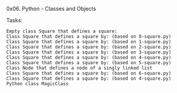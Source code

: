 0x06. Python - Classes and Objects

Tasks:


    Empty class Square that defines a square:
    Class Square that defines a square by: (based on 0-square.py)
    Class Square that defines a square by: (based on 1-square.py)
    Class Square that defines a square by: (based on 2-square.py)
    Class Square that defines a square by: (based on 3-square.py)
    Class Square that defines a square by: (based on 4-square.py)
    Class Square that defines a square by: (based on 5-square.py)
    Class Node that defines a node of a singly linked list
    Class Square that defines a square by: (based on 6-square.py)
    Class Square that defines a square by: (based on 4-square.py)
    Python class MagicClass

